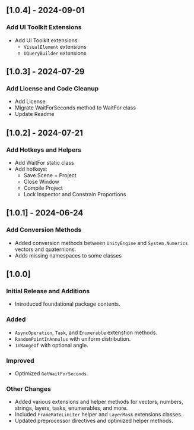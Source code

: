 ## [1.0.4] - 2024-09-01
### Add UI Toolkit Extensions
- Add UI Toolkit extensions:
    - `VisualElement` extensions
    - `UQueryBuilder` extensions

## [1.0.3] - 2024-07-29
### Add License and Code Cleanup
- Add License
- Migrate WaitForSeconds method to WaitFor class
- Update Readme

## [1.0.2] - 2024-07-21
### Add Hotkeys and Helpers
- Add WaitFor static class
- Add hotkeys:
    - Save Scene + Project
    - Close Window
    - Compile Project
    - Lock Inspector and Constrain Proportions

## [1.0.1] - 2024-06-24
### Add Conversion Methods
- Added conversion methods between `UnityEngine` and `System.Numerics` vectors and quaternions.
- Adds missing namespaces to some classes

## [1.0.0]
### Initial Release and Additions
- Introduced foundational package contents.

### Added
- `AsyncOperation`, `Task`, and `Enumerable` extenstion methods.
- `RandomPointInAnnulus` with uniform distribution.
- `InRangeOf` with optional angle.

### Improved
- Optimized `GetWaitForSeconds`.

### Other Changes
- Added various extensions and helper methods for vectors, numbers, strings, layers, tasks, enumerables, and more.
- Included `FrameRateLimiter` helper and `LayerMask` extensions classes.
- Updated preprocessor directives and optimized helper methods.
